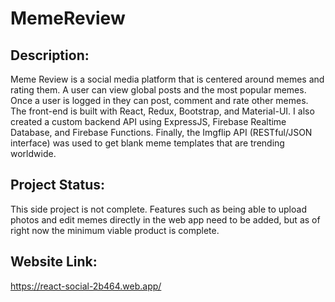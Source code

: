 # MemeReview


## Description:

Meme Review is a social media platform that is centered around memes and rating them. A user can view global posts and the most popular memes. Once a user is logged in they can post, comment and rate other memes. The front-end is built with React, Redux, Bootstrap, and Material-UI. I also created a custom backend API using ExpressJS, Firebase Realtime Database, and Firebase Functions. Finally, the Imgflip API (RESTful/JSON interface) was used to get blank meme templates that are trending worldwide.

## Project Status:

This side project is not complete. Features such as being able to upload photos and edit memes directly in the web app need to be added, but as of right now the minimum viable product is complete.

## Website Link:
https://react-social-2b464.web.app/

